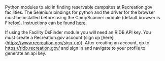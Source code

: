 Python modules to aid in finding reservable campsites at Recreation.gov facilities. The Selenium bindings for python and the driver for the browser must be installed before using the CampScanner module (default browser is Firefox). Instructions can be found [here](https://selenium-python.readthedocs.io/installation.html#downloading-python-bindings-for-selenium).

If using the FacilityIDsFinder module you will need an RIDB API key. You must create a Recreation.gov account (sign up [here] (https://www.recreation.gov/sign-up)). After creating an account, go to https://ridb.recreation.gov/ and sign in and navigate to your profile to generate an api key. 
